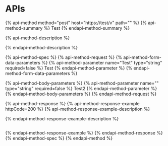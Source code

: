 # APIs

{% api-method method="post" host="https://test/v" path="" %}
{% api-method-summary %}
Test
{% endapi-method-summary %}

{% api-method-description %}

{% endapi-method-description %}

{% api-method-spec %}
{% api-method-request %}
{% api-method-form-data-parameters %}
{% api-method-parameter name="Test" type="string" required=false %}
Test
{% endapi-method-parameter %}
{% endapi-method-form-data-parameters %}

{% api-method-body-parameters %}
{% api-method-parameter name="" type="string" required=false %}
Test2
{% endapi-method-parameter %}
{% endapi-method-body-parameters %}
{% endapi-method-request %}

{% api-method-response %}
{% api-method-response-example httpCode=200 %}
{% api-method-response-example-description %}

{% endapi-method-response-example-description %}

```

```
{% endapi-method-response-example %}
{% endapi-method-response %}
{% endapi-method-spec %}
{% endapi-method %}

